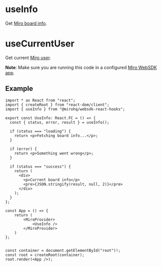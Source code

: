 # useInfo

Get [Miro board info](https://developers.miro.com/docs/websdk-reference-board#getinfo).

# useCurrentUser

Get current [Miro user](https://developers.miro.com/docs/websdk-reference-board#getuserinfo).

**Note**: Make sure you are running this code in a configured [Miro WebSDK app](https://developers.miro.com/docs/build-your-first-hello-world-app). 

## Example


```tsx
import * as React from "react";
import { createRoot } from "react-dom/client";
import { useInfo } from "@mirohq/websdk-react-hooks";

export const UseInfo: React.FC = () => {
  const { status, error, result } = useInfo();

  if (status === "loading") {
    return <p>Fetching board info...</p>;
  }

  if (error) {
    return <p>Something went wrong</p>;
  }

  if (status === "success") {
    return (
      <div>
        <p>Current board info</p>
        <pre>{JSON.stringify(result, null, 2)}</pre>
      </div>
    );
  }
};

const App = () => {
    return (
        <MiroProvider>
            <UseInfo />
        </MiroProvider>
    )
};


const container = document.getElementById("root")!;
const root = createRoot(container);
root.render(<App />);
```